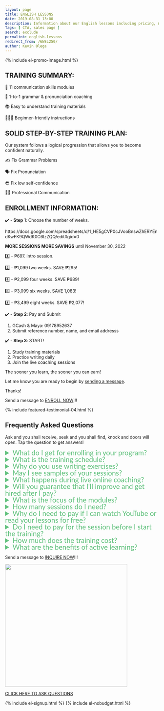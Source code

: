 ```yaml
--- 
layout: page 
title: ENGLISH LESSONS
date: 2019-08-31 13:00
description: Information about our English lessons including pricing, modules, and how to enroll.
Tags: [ CTA, sales page ]
search: exclude
permalink: english-lessons
redirect_from: /6WEL250/ 
author: Kevin Olega 
--- 
```

{% include el-promo-image.html %}

<h2>TRAINING SUMMARY:</h2>
<p>📖 11 communication skills modules</p>
<p>📱 1-to-1 grammar & pronunciation coaching</p>
<p>📚 Easy to understand training materials</p>
<p>💁🏻‍♂️ Beginner-friendly instructions</p>

<h2>SOLID STEP-BY-STEP TRAINING PLAN:</h2>
<p>Our system follows a logical progression that allows you to become confident naturally.</p>
<p>✍️ Fix Grammar Problems</p>
<p>🗣️ Fix Pronunciation</p>
<p>😎 Fix low self-confidence</p>
<p>👨‍💼 Professional Communication</p>

<h2>ENROLLMENT INFORMATION:</h2>

<p>✔️ - <strong>Step 1</strong>: Choose the number of weeks.</p>
https://docs.google.com/spreadsheets/d/1_HE5gCVP0cJVooBnswZhERYEndKwFK9QWdK0C6IzZQQ/edit#gid=0
<p><strong>MORE SESSIONS MORE SAVINGS</strong> until November 30, 2022</p>
<p>1️⃣ - ₱697. intro session.</p>
<p>2️⃣ - ₱1,099 two weeks. SAVE ₱295!</p>
<p>4️⃣ - ₱2,099 four weeks. SAVE ₱689!</p>
<p>6️⃣ - ₱3,099 six weeks. SAVE 1,083!</p>
<p>8️⃣ - ₱3,499 eight weeks. SAVE ₱2,077!</p>

<p>✔️ - <strong>Step 2</strong>: Pay and Submit</p>
<ol>
	<li>GCash & Maya: 09178952637</li>
	<li>Submit reference number, name, and email addresss</li>
</ol>
<p>✔️ - <strong>Step 3</strong>: START!</p>
<ol>
	<li>Study training materials</li>
	<li>Practice writing daily</li>
	<li>Join the live coaching sessions</li>
</ol>
<p>The sooner you learn, the sooner you can earn!</p>
<p>Let me know you are ready to begin by <a href="https://www.facebook.com/callcentertrainingtips">sending a message</a>.</p>
<p>Thanks!</p>
<p>Send a message to <a href="https://www.facebook.com/callcentertrainingtips">ENROLL NOW</a>!!!</p>


{% include featured-testimonial-04.html %}

<h2>Frequently Asked Questions</h2>
<p>Ask and you shall receive, seek and you shall find, knock and doors will open. Tap the question to get answers!</p>
<details>
<summary style="color:#61c17d; font-family:Lato; font-size:23px; line-height:22px;">What do I get for enrolling in your program?</summary>
<p style="color:black;">You will receive training materials, writing exercises, video guides, and live coaching.</p>
<p style="color:black;">We'll sharpen your communication skills, fix your grammar and pronunciation.</p>
</details>

<details>
<summary style="color:#61c17d; font-family:Lato; font-size:23px; line-height:22px;">What is the training schedule?</summary>
<p style="color:black;">The writing exercises can be done anytime at your convenience. We recommend studying daily for 30 minutes to an hour if your schedule permits. However, you can work on your modules whenever you are free.</p>
<p style="color:black;">We only have weekend schedule for coaching so far.</p>
<p style="color:black;">Saturday Schedule:</p>
<ul>
	<li>4 pm to 5 pm</li>
	<li>5 pm to 6 pm</li>
	<li>6 pm to 7 pm</li>
	<li>7 pm to 8 pm</li>
	<li>8 pm to 9 pm</li>
	<li>9 pm to 10 pm</li>
	<li>10 pm to 11 pm</li>
</ul>
<p style="color:black;">Sunday Schedule:</p>
<ul>
	<li>4 pm to 5 pm</li>
	<li>5 pm to 6 pm</li>
	<li>6 pm to 7 pm</li>
	<li>7 pm to 8 pm</li>
	<li>8 pm to 9 pm</li>
	<li>9 pm to 10 pm</li>
	<li>10 pm to 11 pm</li>
</ul>
<p style="color:black;">We understand that you may have a different availability than what is offered. We are working on opening new schedules for our students. If you have more questions about the schedule or would like to propose a different time, <a href="https://facebook.com/callcentertrainingtips">send us a message</a>.</p>
</details>


<details>
<summary style="color:#61c17d; font-family:Lato; font-size:23px; line-height:22px;">Why do you use writing exercises?</summary>
<p style="color:black;">We use self-paced writing exercises to improve your grammar.</p>
<p style="color:black;">It's easier to find and fix grammar errors in written form.</p>
<p style="color:black;">We'll inspect your writing, you'll read each sentence aloud, we'll fix your grammar and pronunciation.</p>
<p style="color:black;">I'll teach you techniques how to improve your sentences and sound more professional.</p>
<p style="color:black;">Please schedule 30-45 minutes to write daily.</p>
</details>

<details>
<summary style="color:#61c17d; font-family:Lato; font-size:23px; line-height:22px;">May I see samples of your sessions?</summary>
<p style="color:black;">Here's a link to <a href="https://callcentertrainingtips.com/video">sample sessions in video format</a></p>
</details>

<details>
<summary style="color:#61c17d; font-family:Lato; font-size:23px; line-height:22px;">What happens during live online coaching?</summary>
<p style="color:black;">We'll discuss your answers after you submit your first set of writing exercises.</p>
<p style="color:black;">I will help correct your grammar and pronunciation during the live coaching session.</p>
<p style="color:black;">Please make yourself available for 20 minutes to an hour once a week for coaching.</p>
</details>


<details>
<summary style="color:#61c17d; font-family:Lato; font-size:23px; line-height:22px;">Will you guarantee that I'll improve and get hired after I pay?</summary>
<p style="color:black;">The student needs to participate to succeed.</p>
<p style="color:black;">Your lessons are not limited to paying, reading, then watching videos after you enroll.</p>
<p style="color:black;">You must participate in the writing exercises and phone coaching to sharpen your communication skills.</p>
<p style="color:black;">You need to read and follow all the instructions carefully.</p>
<p style="color:black;">Please give your best to complete all the written exercises and be on time during phone coaching.</p>
</details>

<details>
<summary style="color:#61c17d; font-family:Lato; font-size:23px; line-height:22px;">What is the focus of the modules?</summary>
<p style="color:black;">LEVEL 1 Basic Grammar</p>
<p style="color:black;">LEVEL 2 Intermediate Grammar</p>
<p style="color:black;">LEVEL 3 Basic Pronunciation</p>
<p style="color:black;">LEVEL 4 Intermediate Pronunciation</p>
<p style="color:black;">LEVEL 5 Communicating with Confidence 1 Grammar</p>
<p style="color:black;">LEVEL 6 Communicating with Confidence 2 Grammar</p>
<p style="color:black;">LEVEL 7 Professional Communication 1 </p>
<p style="color:black;">LEVEL 8 Professional Communication 2 </p>
<p style="color:black;">LEVEL 9 Professional Communication 3</p>
<p style="color:black;">LEVEL 10 Professional Communication 4</p>
<p style="color:black;">LEVEL 11 Professional Communication 5</p>
<p style="color:black;"></p>LEVEL 12 Professional Communication 6</p>
<p style="color:black;"><strong>Communicating with Confidence</strong>: Lessons on how to speak and write confidently. Become confident during interviews, client meetings, customer service, sales, email, and even casual conversations</p>
<p style="color:black;"><strong>Professional Communication</strong>: Personalized for roles with strict requirements. Ideal for professionals and business owners who are seeking to further their communication skills.</p>
</details>

<details>
<summary style="color:#61c17d; font-family:Lato; font-size:23px; line-height:22px;">How many sessions do I need?</summary>
<p style="color:black;">The answer to this question depends on the skill level you are aiming at.</p>
<p style="color:black;">If you only have grammar and pronunciation issues, we can cover most problems in 4 sessions.</p>
<p style="color:black;">If you need additional help with confidence and professional situations, I’d recommend 6-8 weeks.</p>
</details>

<details>
<summary style="color:#61c17d; font-family:Lato; font-size:23px; line-height:22px;">Why do I need to pay if I can watch YouTube or read your lessons for free?</summary>
<p style="color:black;">Training doesn't magically make your problems go away.</p>
<p style="color:black;">You receive feedback and guidance when you pay for training.</p>
<p style="color:black;">Communication has several moving parts and is complicated to learn on your own.</p>
<p style="color:black;">Training is not like a magical ticket where you automatically add skills or guarantee jobs after you pay.</p>
<p style="color:black;">I’m offering a service where I provide value through lessons, guidance, feedback, and correction.</p>
</details>

<details>
<summary style="color:#61c17d; font-family:Lato; font-size:23px; line-height:22px;">Do I need to pay for the session before I start the training?</summary>
<p style="color:black;">Yes. You need to pay for the session to join the training.</p>
</details>

<details>
<summary style="color:#61c17d; font-family:Lato; font-size:23px; line-height:22px;">How much does the training cost?</summary>
<p style="color:black;">I charge ₱587 per session. I offer discounts to students who purchase multiple sessions.</p>
</details>


<details>
<summary style="color:#61c17d; font-family:Lato; font-size:23px; line-height:22px;">What are the benefits of active learning?</summary>
<p style="color:black;">👨🏻‍🎓👩🏻‍🎓  Active learning is the most effective method to sounding professional and confident at conversations, interviews, client meetings, customer service, sales & email.</p>
</details>

<p>Send a message to <a href="https://www.facebook.com/callcentertrainingtips">INQUIRE NOW</a>!!!</p>

<p><img src="{{ site.url }}/assets/img/2020-07-01-three-hundred.png" width="400"></p>
<p><a href="https://www.facebook.com/callcentertrainingtips/">CLICK HERE TO ASK QUESTIONS</a></p>

{% include el-signup.html %}
{% include el-nobudget.html %}